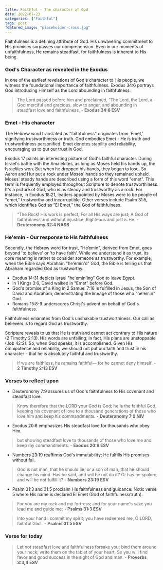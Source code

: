 ```yaml
---
title: Faithful - The character of God
date: 2022-07-23
categories: ["Faithful"]
tags: post
featured_image: "placeholder-cross.jpg"
---
```


Faithfulness is a defining attribute of God. His unwavering commitment to His promises surpasses our comprehension. Even in our moments of unfaithfulness, He remains steadfast, for faithfulness is inherent to His being.

### God's Character as revealed in the Exodus

In one of the earliest revelations of God's character to His people, we witness the foundational importance of faithfulness. Exodus 34:6 portrays God introducing Himself as the Lord abounding in faithfulness.

> The Lord passed before him and proclaimed, “The Lord, the Lord, a God merciful and gracious, slow to anger, and abounding in steadfast love and faithfulness, - **Exodus 34:6 ESV**

### Emet - His character

The Hebrew word translated as "faithfulness" originates from 'Emet,' signifying trustworthiness or truth. God embodies Emet - He is truth and trustworthiness personified. Emet denotes stability and reliability, encouraging us to put our trust in God.

Exodus 17 paints an interesting picture of God's faithful character. During Israel's battle with the Amalekites, as long as Moses held his hands up, the Israelites won. But when he dropped his hands, they began to lose. So Aaron and Hur put a rock under Moses' hands so they remained upheld. Moses' steady hands are described using a form of this word "emet". This term is frequently employed throughout Scripture to denote trustworthiness. It's a picture of God, who is as steady and trustworthy as a rock. For instance, in Exodus 18:21, leaders appointed by Moses were to be people of "emet," trustworthy and incorruptible. Other verses include Psalm 31:5, which identifies God as "El Emet," the God of faithfulness.

> “The Rock! His work is perfect, For all His ways are just; A God of faithfulness and without injustice, Righteous and just is He. - **Deuteronomy 32:4 NASB**

### He'emin - Our response to His faithfulness

Secondly, the Hebrew word for trust, "He’emin", derived from Emet, goes beyond 'to believe' or 'to have faith'. While we understand it as trust, its core meaning is rather to consider someone as trustworthy. For example, when the Bible says Abraham "he'emin'd" God, the Bible is telling us that Abraham regarded God as trustworthy.

- Exodus 14:31 depicts Israel "he'emin'ing" God to leave Egypt.
- In 1 Kings 3:6, David walked in "Emet" before God.
- God's promise of a King in 2 Samuel 7:16 is fulfilled in Jesus, the Son of David and Abraham, demonstrating the lineage of those who "he'emin" God.
- Romans 15:8-9 underscores Christ's advent on behalf of God's faithfulness.

Faithfulness emanates from God's unshakable trustworthiness. Our call as believers is to regard God as trustworthy.

Scripture reveals to us that He is truth and cannot act contrary to His nature (2 Timothy 2:13). His words are unfailing; in fact, His plans are unstoppable (Job 42:2). So, when God speaks, it is accomplished. Given His omnipotence and reliability, we should not put our faith and trust in his character - that he is absolutely faithful and trustworthy.

> If we are faithless, he remains faithful— for he cannot deny himself. - **2 Timothy 2:13 ESV**

### Verses to reflect upon

- Deuteronomy 7:9 assures us of God's faithfulness to His covenant and steadfast love.

> Know therefore that the LORD your God is God; he is the faithful God, keeping his covenant of love to a thousand generations of those who love him and keep his commandments. - **Deuteronomy 7:9 NIV**

- Exodus 20:6 emphasizes His steadfast love for thousands who obey Him.

> but showing steadfast love to thousands of those who love me and keep my commandments. - **Exodus 20:6 ESV**

- Numbers 23:19 reaffirms God's immutability; He fulfills His promises without fail.

> God is not man, that he should lie, or a son of man, that he should change his mind. Has he said, and will he not do it? Or has he spoken, and will he not fulfill it? - **Numbers 23:19 ESV**

- Psalm 31:3 and 31:5 proclaim His faithfulness and guidance. Notic verse 5 where His name is declared El Emet (God of faithfulness/truth).

> For you are my rock and my fortress; and for your name's sake you lead me and guide me; - **Psalms 31:3 ESV**

> Into your hand I commit my spirit; you have redeemed me, O LORD, faithful God.  - **Psalms 31:5 ESV**

### Verse for today

> Let not steadfast love and faithfulness forsake you; bind them around your neck; write them on the tablet of your heart. So you will find favor and good success in the sight of God and man. - **Proverbs 3:3,4 ESV**

